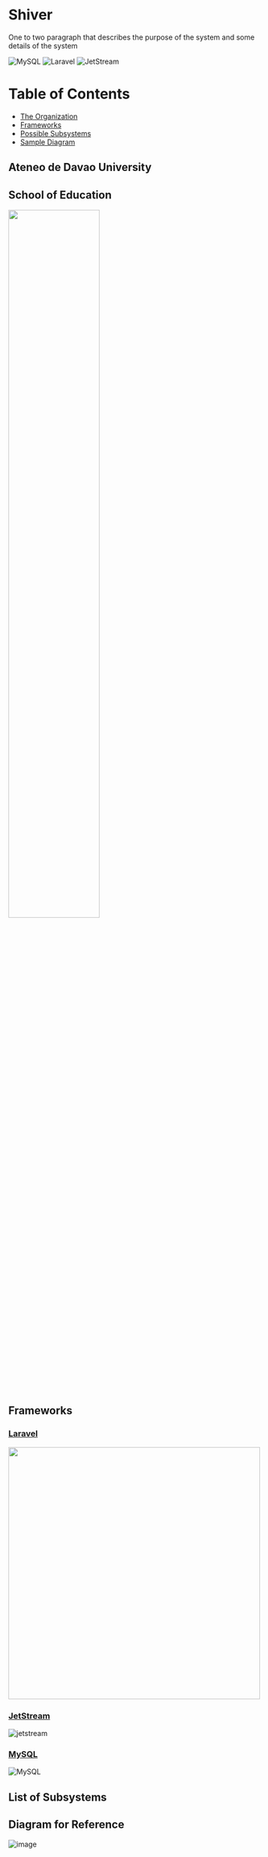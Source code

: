 
# Shiver
One to two paragraph that describes the purpose of the system and some details of the system

![MySQL](https://img.shields.io/badge/mysql-%2300f.svg?style=for-the-badge&logo=mysql&logoColor=white)
![Laravel](https://img.shields.io/badge/laravel-%23FF2D20.svg?style=for-the-badge&logo=laravel&logoColor=white)
![JetStream](https://user-images.githubusercontent.com/93243154/209178391-f307f3a9-f6ba-4aba-98fe-f766bf4a4951.png?style=flat-square&logo=appveyor)

# Table of Contents
- [The Organization](#org)
- [Frameworks](#framework)
- [Possible Subsystems](#subsystems)
- [Sample Diagram](#diagram)


## Ateneo de Davao University <a name = "org"></a>
## School of Education
<img src = "https://user-images.githubusercontent.com/93243154/209153812-aaa310c5-5d85-4c23-b406-2b42a83ff319.png" style = "width:60%; height:60%;">


## Frameworks  <a name = "framework"></a>

### [Laravel](https://laravel.com/)
<img src = "https://user-images.githubusercontent.com/93243154/208943068-fd61e4b6-0bde-4b09-a1b9-34150e2fb89b.png" style = "width:500px; height:500px;">

### [JetStream](https://jetstream.laravel.com/2.x/introduction.html)
![jetstream](https://user-images.githubusercontent.com/93243154/208945415-4189c4c1-0ae9-409d-a972-bd8c2b193a6f.png)

### [MySQL](https://www.mysql.com/)
![MySQL](https://user-images.githubusercontent.com/93243154/208944185-00d3b32a-f85c-4d8b-8233-ef55b7ecd746.png)

## List of Subsystems  <a name = "subsystems"></a>

## Diagram for Reference  <a name = "diagram"></a>
![image](https://user-images.githubusercontent.com/93243154/208945919-cbbb5138-642b-4fb0-90a3-18f99d0ba781.png)





